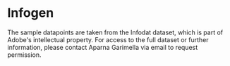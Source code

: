 # Infogen
The sample datapoints are taken from the Infodat dataset, which is part of Adobe's intellectual property. For access to the full dataset or further information, please contact Aparna Garimella via email to request permission.
